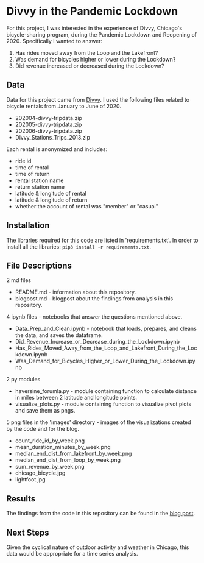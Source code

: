 # Divvy in the Pandemic Lockdown

For this project, I was interested in the experience of Divvy, Chicago's bicycle-sharing program, during the Pandemic Lockdown and Reopening of 2020. Specifically I wanted to answer:
1. Has rides moved away from the Loop and the Lakefront?
2. Was demand for bicycles higher or lower during the Lockdown?
3. Did revenue increased or decreased during the Lockdown?


## Data

Data for this project came from [Divvy](https://www.divvybikes.com/system-data). I used the following files related to bicycle rentals from January to June of 2020. 
  * 202004-divvy-tripdata.zip
  * 202005-divvy-tripdata.zip
  * 202006-divvy-tripdata.zip
  * Divvy_Stations_Trips_2013.zip

Each rental is anonymized and includes: 
  * ride id
  * time of rental
  * time of return
  * rental station name
  * return station name
  * latitude & longitude of rental
  * latitude & longitude of return
  * whether the account of rental was "member" or "casual"
  
  
## Installation

The libraries required for this code are listed in 'requirements.txt'. In order to install all the libraries: `pip3 install -r requirements.txt`.


## File Descriptions

2 md files 
  * README.md - information about this repository.
  * blogpost.md - blogpost about the findings from analysis in this repository.

4 ipynb files - notebooks that answer the questions mentioned above.
  * Data_Prep_and_Clean.ipynb - notebook that loads, prepares, and cleans the data, and saves the dataframe.
  * Did_Revenue_Increase_or_Decrease_during_the_Lockdown.ipynb
  * Has_Rides_Moved_Away_from_the_Loop_and_Lakefront_During_the_Lockdown.ipynb
  * Was_Demand_for_Bicycles_Higher_or_Lower_During_the_Lockdown.ipynb
  
2 py modules
  * haversine_forumla.py - module containing function to calculate distance in miles between 2 latitude and longitude points.
  * visualize_plots.py - module containing function to visualize pivot plots and save them as pngs.
  
5 png files in the 'images' directory - images of the visualizations created by the code and for the blog. 
  * count_ride_id_by_week.png
  * mean_duration_minutes_by_week.png
  * median_end_dist_from_lakefront_by_week.png
  * median_end_dist_from_loop_by_week.png
  * sum_revenue_by_week.png
  * chicago_bicycle.jpg
  * lightfoot.jpg


## Results

The findings from the code in this repository can be found in the [blog post](https://github.com/janniec/RideSharing_in_Lockdown/blob/master/blogpost.md).


## Next Steps

Given the cyclical nature of outdoor activity and weather in Chicago, this data would be appropriate for a time series analysis.
